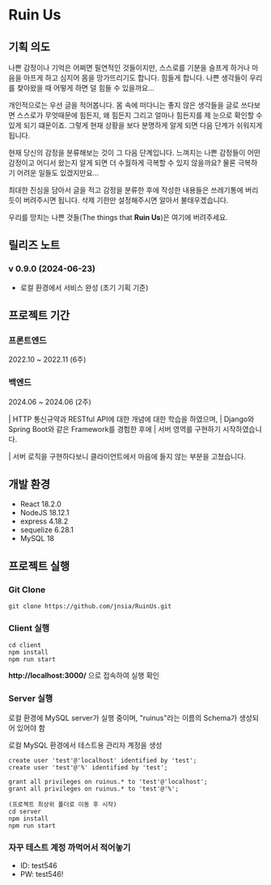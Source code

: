 # Ruin Us

## 기획 의도

나쁜 감정이나 기억은 어쩌면 필연적인 것들이지만, 스스로를 기분을 슬프게 하거나 마음을 아프게 하고 심지어 몸을 망가뜨리기도 합니다.  힘들게 합니다. 나쁜 생각들이 우리를 찾아왔을 때 어떻게 하면 덜 힘들 수 있을까요...

개인적으로는 우선 글을 적어봅니다. 몸 속에 떠다니는 좋지 않은 생각들을 글로 쓰다보면 스스로가 무엇때문에 힘든지, 왜 힘든지 그리고 얼마나 힘든지를 제 눈으로 확인할 수 있게 되기 떄문이죠. 그렇게 현재 상황을 보다 분명하게 알게 되면 다음 단계가 쉬워지게 됩니다.

현재 당신의 감정을 분류해보는 것이 그 다음 단계입니다. 느껴지는 나쁜 감정들이 어떤 감정이고 어디서 왔는지 알게 되면 더 수월하게 극복할 수 있지 않을까요? 물론 극복하기 어려운 일들도 있겠지만요...

최대한 진심을 담아서 글을 적고 감정을 분류한 후에 작성한 내용들은 쓰레기통에 버리듯이 버려주시면 됩니다. 삭제 기한만 설정해주시면 알아서 불태우겠습니다.

우리를 망치는 나쁜 것들(The things that **Ruin Us**)은 여기에 버려주세요.

## 릴리즈 노트

### v 0.9.0 (2024-06-23)
- 로컬 환경에서 서비스 완성 (초기 기획 기준)

## 프로젝트 기간

### 프론트엔드
2022.10 ~ 2022.11 (6주)

### 백엔드
2024.06 ~ 2024.06 (2주)

| HTTP 통신규약과 RESTful API에 대한 개념에 대한 학습을 하였으며,
| Django와 Spring Boot와 같은 Framework를 경험한 후에
| 서버 영역를 구현하기 시작하였습니다.

| 서버 로직을 구현하다보니 클라이언트에서 마음에 들지 않는 부분을 고쳤습니다.

## 개발 환경

- React 18.2.0
- NodeJS 18.12.1
- express 4.18.2
- sequelize 6.28.1
- MySQL 18

## 프로젝트 실행

### Git Clone
```
git clone https://github.com/jnsia/RuinUs.git
```

### Client 실행
```
cd client
npm install
npm run start
```
**http://localhost:3000/** 으로 접속하여 실행 확인

### Server 실행
로컬 환경에 MySQL server가 실행 중이며, "ruinus"라는 이름의 Schema가 생성되어 있어야 함

로컬 MySQL 환경에서 테스트용 관리자 계정을 생성

```
create user 'test'@'localhost' identified by 'test';
create user 'test'@'%' identified by 'test';

grant all privileges on ruinus.* to 'test'@'localhost';
grant all privileges on ruinus.* to 'test'@'%';
```

```
(프로젝트 최상위 폴더로 이동 후 시작)
cd server
npm install
npm run start
```

### 자꾸 테스트 계정 까먹어서 적어놓기

- ID: test546
- PW: test546!